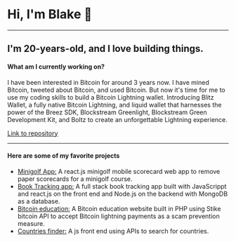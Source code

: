
<h1>Hi, I'm Blake 👋</h1>
<hr>
<h2>I'm 20-years-old, and I love building things.</h2>

<h4>What am I currently working on?</h4>
<p>
I have been interested in Bitcoin for around 3 years now. I have mined Bitcoin, tweeted about Bitcoin, and used Bitcoin. But now it's time for me to use my coding skills to build a Bitcoin Lightning wallet. Introducing Blitz Wallet, a fully native Bitcoin Lightning, and liquid wallet that harnesses the power of the Breez SDK, Blockstream Greenlight, Blockstream Green Development Kit, and Boltz to create an unforgettable Lightning experience.
</p>

<a href="https://github.com/BlakeKaufman/BlitzWallet">Link to repository</a>

<hr>
<h4>Here are some of my favorite projects</h4>
<ul>
  <li>
    <a href="https://github.com/BlakeKaufman/RedDragonMinigolf-React.js">Minigolf App:</a> A react.js minigolf mobile scorecard web app to remove paper scorecards for a minigolf course.
  </li>
   <li>
    <a href="https://github.com/BlakeKaufman//bookkeeper">Book Tracking app:</a> A full stack book tracking app built with JavaScrippt and react.js on the front end and Node.js on the backend with MongoDB as a database.
  </li>
  <li>
    <a href="https://github.com/BlakeKaufman/Bitlearn">Bitcoin education:</a> A Bitcoin education website built in PHP using Stike bitcoin API to accept Bitcoin lightning payments as a scam prevention measure.
  </li>
  <li>
    <a href="https://github.com/BlakeKaufman/countries_finder_frontendMentor">Countries finder:</a> A js front end using APIs to search for countries.
  </li>
</ul>


<!--
**BlakeKaufman/BlakeKaufman** is a ✨ _special_ ✨ repository because its `README.md` (this file) appears on your GitHub profile.

Here are some ideas to get you started:

- 🔭 I’m currently working on ...
- 🌱 I’m currently learning ...
- 👯 I’m looking to collaborate on ...
- 🤔 I’m looking for help with ...
- 💬 Ask me about ...
- 📫 How to reach me: ...
- 😄 Pronouns: ...
- ⚡ Fun fact: ...
-->

